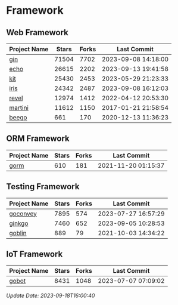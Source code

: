 # Framework

## Web Framework
| Project Name | Stars | Forks | Last Commit |
| ------------ | ----- | ----- | ----------- |
| [gin](https://github.com/gin-gonic/gin) | 71504 | 7702 | 2023-09-08 14:18:00 |
| [echo](https://github.com/labstack/echo) | 26615 | 2202 | 2023-09-13 19:41:58 |
| [kit](https://github.com/go-kit/kit) | 25430 | 2453 | 2023-05-29 21:23:33 |
| [iris](https://github.com/kataras/iris) | 24342 | 2487 | 2023-09-08 16:12:03 |
| [revel](https://github.com/revel/revel) | 12974 | 1412 | 2022-04-12 20:53:30 |
| [martini](https://github.com/go-martini/martini) | 11612 | 1150 | 2017-01-21 21:58:54 |
| [beego](https://github.com/astaxie/beego) | 661 | 170 | 2020-12-13 11:36:23 |

## ORM Framework
| Project Name | Stars | Forks | Last Commit |
| ------------ | ----- | ----- | ----------- |
| [gorm](https://github.com/jinzhu/gorm) | 610 | 181 | 2021-11-20 01:15:37 |

## Testing Framework
| Project Name | Stars | Forks | Last Commit |
| ------------ | ----- | ----- | ----------- |
| [goconvey](https://github.com/smartystreets/goconvey) | 7895 | 574 | 2023-07-27 16:57:29 |
| [ginkgo](https://github.com/onsi/ginkgo) | 7460 | 652 | 2023-09-05 10:28:53 |
| [goblin](https://github.com/franela/goblin) | 889 | 79 | 2021-10-03 14:34:22 |

## IoT Framework
| Project Name | Stars | Forks | Last Commit |
| ------------ | ----- | ----- | ----------- |
| [gobot](https://github.com/hybridgroup/gobot) | 8431 | 1048 | 2023-07-07 07:09:02 |

*Update Date: 2023-09-18T16:00:40*